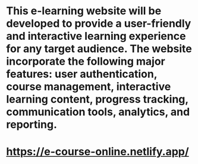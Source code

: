# This e-learning website will be developed to provide a user-friendly and interactive learning experience for any target audience. The website incorporate the following major features: user authentication, course management, interactive learning content, progress tracking, communication tools, analytics, and reporting.

# https://e-course-online.netlify.app/
